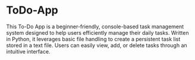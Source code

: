 # ToDo-App
This To-Do App is a beginner-friendly, console-based task management system designed to help users efficiently manage their daily tasks. Written in Python, it leverages basic file handling to create a persistent task list stored in a text file. Users can easily view, add, or delete tasks through an intuitive interface.
